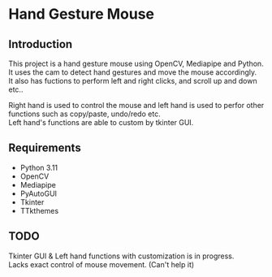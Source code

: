 # Hand Gesture Mouse

## Introduction

This project is a hand gesture mouse using OpenCV, Mediapipe and Python. It uses the cam to detect hand gestures and move the mouse accordingly.  
It also has fuctions to perform left and right clicks, and scroll up and down etc..

Right hand is used to control the mouse and left hand is used to perfor other functions such as copy/paste, undo/redo etc.  
Left hand's functions are able to custom by tkinter GUI.

## Requirements

- Python 3.11
- OpenCV
- Mediapipe
- PyAutoGUI
- Tkinter
- TTkthemes

## TODO

Tkinter GUI & Left hand functions with customization is in progress.  
Lacks exact control of mouse movement. (Can't help it)
